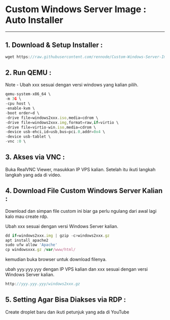 # Custom Windows Server Image : Auto Installer

---

## 1. Download & Setup Installer :

```jsx
wget https://raw.githubusercontent.com/rennode/Custom-Windows-Server-Image/main/windows-server-autoinstaller.sh && chmod +x [windows-server-autoinstaller.sh](http://windows-server-autoinstaller.sh/) && ./windows-server-autoinstaller.sh
```

## 2. Run QEMU :

Note - Ubah xxx sesuai dengan versi windows yang kalian pilih.

```jsx
qemu-system-x86_64 \
-m 3G \
-cpu host \
-enable-kvm \
-boot order=d \
-drive file=windows2xxx.iso,media=cdrom \
-drive file=windows2xxx.img,format=raw,if=virtio \
-drive file=virtio-win.iso,media=cdrom \
-device usb-ehci,id=usb,bus=pci.0,addr=0x4 \
-device usb-tablet \
-vnc :0 \
```

## 3. Akses via VNC :

Buka RealVNC Viewer, masukkan IP VPS kalian. Setelah itu ikuti langkah langkah yang ada di video.

## 4. Download File Custom Windows Server Kalian :

Download dan simpan file custom ini biar ga perlu ngulang dari awal lagi kalo mau create rdp.

Ubah xxx sesuai dengan versi Windows Server kalian.

```jsx
dd if=windows2xxx.img | gzip -c>windows2xxx.gz
apt install apache2
sudo ufw allow 'Apache'
cp windowsxxx.gz /var/www/html/
```

kemudian buka browser untuk download filenya.

ubah yyy.yyy.yyy dengan IP VPS kalian dan xxx sesuai dengan versi Windows Server kalian.

```jsx
http://yyy.yyy.yyy/windows2xxx.gz
```

## 5. Setting Agar Bisa Diakses via RDP :

Create droplet baru dan ikuti petunjuk yang ada di YouTube
